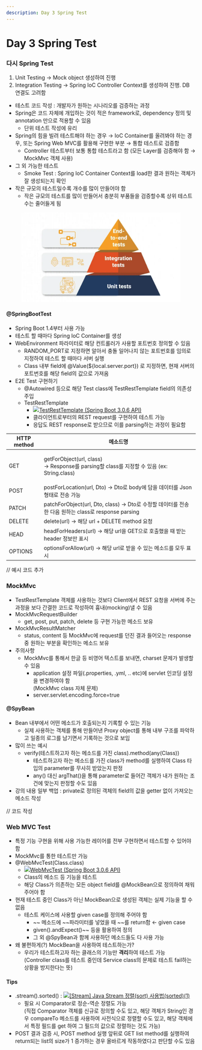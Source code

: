 ```yaml
---
description: Day 3 Spring Test
---
```


# Day 3 Spring Test

### 다시 Spring Test <a href="#spring-test" id="spring-test"></a>

1. Unit Testing → Mock object 생성하여 진행
2. Integration Testing → Spring IoC Controller Context를 생성하여 진행. DB 연결도 고려함

* 테스트 코드 작성 : 개발자가 원하는 시나리오를 검증하는 과정
* Spring은 코드 자체에 개입하는 것이 적은 framework로, dependency 정의 및 annotation 만으로 적용할 수 있음
  * 단위 테스트 작성에 유리
* Spring의 힘을 빌려 테스트해야 하는 경우 → IoC Container를 올려봐야 하는 경우, 또는 Spring Web MVC를 활용해 구현한 부분 → 통합 테스트로 검증함
  * Controller 테스트부터 보통 통합 테스트라고 함 (모든 Layer를 검증해야 함 → MockMvc 객체 사용)
* 그 외 가능한 테스트
  * Smoke Test : Spring IoC Container Context를 load한 결과 원하는 객체가 잘 생성되는지 확인
* 작은 규모의 테스트일수록 개수를 많이 만들어야 함
  * 작은 규모의 테스트를 많이 만들어서 충분히 부품들을 검증할수록 상위 테스트 수는 줄어들게 됨

<figure><img src="../.gitbook/assets/image.png" alt=""><figcaption></figcaption></figure>

#### @SpringBootTest <a href="#springboottest" id="springboottest"></a>

* Spring Boot 1.4부터 사용 가능
* 테스트 할 때마다 Spring IoC Container를 생성
* WebEnvironment 파라미터로 해당 컨트롤러가 사용할 포트번호 정의할 수 있음
  * RANDOM\_PORT로 지정하면 알아서 충돌 일어나지 않는 포트번호를 임의로 지정하여 테스트 할 때마다 서버 실행
  * Class 내부 field에 @Value(${local.server.port}) 로 지정하면, 현재 서버의 포트번호를 해당 field의 값으로 가져옴
* E2E Test 구현하기
  * @Autowired 등으로 해당 Test class에 TestRestTemplate field의 의존성 주입
  * TestRestTemplate
    * [![](https://docs.spring.io/favicon.ico)TestRestTemplate (Spring Boot 3.0.6 API)](https://docs.spring.io/spring-boot/docs/current/api/org/springframework/boot/test/web/client/TestRestTemplate.html)
    * 클라이언트로부터의 REST request를 구현하여 테스트 가능
    * 응답도 REST response로 받으므로 이를 parsing하는 과정이 필요함

| **HTTP method** | **메소드명**                                                                                   |
| --------------- | ------------------------------------------------------------------------------------------ |
| GET             | <p>getForObject(url, class)<br>→ Response를 parsing할 class를 지정할 수 있음 (ex: String.class)</p> |
| POST            | postForLocation(url, Dto) → Dto로 body에 담을 데이터를 Json 형태로 전송 가능                              |
| PATCH           | patchForObject(url, Dto, class) → Dto로 수정할 데이터를 전송한 다음 원하는 class로 response parsing         |
| DELETE          | delete(url) → 해당 url + DELETE method 요청                                                    |
| HEAD            | headForHeaders(url) → 해당 url을 GET으로 호출했을 때 받는 header 정보만 표시                                |
| OPTIONS         | optionsForAllow(url) → 해당 url로 받을 수 있는 메소드를 모두 표시                                          |

// 예시 코드 추가

### MockMvc <a href="#mockmvc" id="mockmvc"></a>

* TestRestTemplate 객체를 사용하는 것보다 Client에서 REST 요청을 서버에 주는 과정을 보다 간결한 코드로 작성하여 흉내(mocking)낼 수 있음
* MockMvcRequestBuilder
  * get, post, put, patch, delete 등 구현 가능한 메소드 보유
* MockMvcResultMatcher
  * status, content 등 MockMvc에 request를 던진 결과 들어오는 response 중 원하는 부분을 확인하는 메소드 보유
* 주의사항
  * MockMvc를 통해서 한글 등 비영어 텍스트를 보내면, charset 문제가 발생할 수 있음
    * application 설정 파일(.properties, .yml, .. etc)에 servlet 인코딩 설정을 변경하여야 함\
      (MockMvc class 자체 문제)
    * server.servlet.encoding.force=true

#### @SpyBean <a href="#spybean" id="spybean"></a>

* Bean 내부에서 어떤 메소드가 호출되는지 기록할 수 있는 기능
  * 실제 사용하는 객체를 통해 만들어낸 Proxy object를 통해 내부 구조를 파악하고 일종의 로그를 남기면서 기록하는 것으로 보임
* 많이 쓰는 예시
  * verify(테스트하고자 하는 메소드를 가진 class).method(any(Class))
    * 테스트하고자 하는 메소드를 가진 class가 method를 실행하여 Class 타입의 parameter를 무사히 받았는지 판정
    * any() 대신 argThat()을 통해 parameter로 들어간 객체가 내가 원하는 조건에 맞는지 판정할 수도 있음
* 강의 내용 일부 백업 : private로 정의된 객체의 field의 값을 getter 없이 가져오는 메소드 작성

// 코드 작성

### Web MVC Test <a href="#web-mvc-test" id="web-mvc-test"></a>

* 특정 기능 구현을 위해 사용 가능한 레이어를 전부 구현하면서 테스트할 수 있어야 함
* MockMvc를 통한 테스트만 가능
* @WebMvcTest(Class.class)
  * [![](https://docs.spring.io/favicon.ico)WebMvcTest (Spring Boot 3.0.6 API)](https://docs.spring.io/spring-boot/docs/current/api/org/springframework/boot/test/autoconfigure/web/servlet/WebMvcTest.html)
  * Class의 메소드 등 기능을 테스트
  * 해당 Class가 의존하는 모든 object field를 @MockBean으로 정의하여 채워주어야 함
* 현재 테스트 중인 Class가 아닌 MockBean으로 생성된 객체는 실제 기능을 할 수 없음
  * 테스트 케이스에 사용할 given case를 정의해 주어야 함
    * \~\~ 메소드에 \~\~파라미터를 넣었을 때 \~\~를 return함 ← given case
    * given().andExpect()\~\~ 등을 활용하여 정의
    * 그 외 @SpyBean과 함께 사용하던 메소드들도 다 사용 가능
* 왜 불편하게(?) MockBean을 사용하여 테스트하는가?
  * 우리가 테스트하고자 하는 클래스의 기능만 **격리**하여 테스트 가능\
    (Controller class를 테스트 중인데 Service class의 문제로 테스트 fail하는 상황을 방지한다는 뜻)

&#x20;

#### Tips <a href="#tips" id="tips"></a>

* .stream().sorted() : [![](https://t1.daumcdn.net/tistory\_admin/favicon/tistory\_favicon\_32x32.ico)\[Stream\] Java Stream 정렬(sort) 사용법(sorted)(1)](https://ssamdu.tistory.com/7)
  * 필요 시 Comparator로 정순-역순 정렬도 가능\
    (직접 Comparator 객체를 신규로 정의할 수도 있고, 해당 객체가 String인 경우 compareTo 메소드를 사용하여 사전식으로 정렬할 수도 있고, 해당 객체에서 특정 필드를 get 하여 그 필드의 값으로 정렬하는 것도 가능)
* POST 결과 검증 시, POST method 실행 앞뒤로 GET list method를 실행하여 return되는 list의 size가 1 증가하는 경우 올바르게 작동하였다고 판단할 수도 있음
